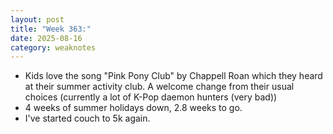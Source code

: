 ```yaml
---
layout: post
title: "Week 363:"
date: 2025-08-16
category: weaknotes
---
```

* Kids love the song "Pink Pony Club" by Chappell Roan which they heard at their summer activity club. A welcome change from their usual choices (currently a lot of K-Pop daemon hunters (very bad))
* 4 weeks of summer holidays down, 2.8 weeks to go.
* I've started couch to 5k again. 
